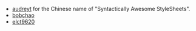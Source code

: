 - [audreyt](https://github.com/audreyt) for the Chinese name of "Syntactically Awesome StyleSheets".
- [bobchao](https://github.com/bobchao)
- [elct9620](https://github.com/elct9620)
